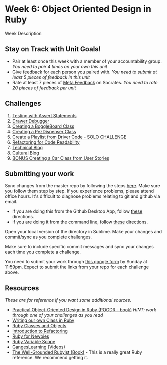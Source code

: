 # Week 6: Object Oriented Design in Ruby

Week Description


## Stay on Track with Unit Goals!
- Pair at least once this week with a member of your accountability group.  *You need to pair 4 times on your own this unit*
- Give feedback for each person you paired with. *You need to submit at least 5 pieces of feedback in this unit*
- Rate at least 7 pieces of [Meta Feedback](https://socrates.devbootcamp.com/feedback) on Socrates. *You need to rate 20 pieces of feedback per unit*


## Challenges

1. [Testing with Assert Statements](1_assert_statements)
2. [Drawer Debugger](2_drawer_debugger)
3. [Creating a BoggleBoard Class](3_BoggleBoard)
4. [Creating a PezDispenser Class](4_PezDispenser)
5. [Create a Playlist from Driver Code - SOLO CHALLENGE](5_Playlist_solo_challenge)
6. [Refactoring for Code Readability](6_refactoring)
7. [Technical Blog](7_technical_blog.md) 
8. [Cultural Blog](8_technical_blog.md)
9. [BONUS Creating a Car Class from User Stories](9_BONUS_CarClass)


## Submitting your work
Sync changes from the master repo by following the steps [here](http://stackoverflow.com/questions/11394349/upstream-pulls-with-the-github-desktop-client). Make sure you follow them step by step. If you experience problems, please attend office hours. It's difficult to diagnose problems relating to git and github via email. 

- If you are doing this from the Github Desktop App, follow [these](http://stackoverflow.com/questions/11394349/upstream-pulls-with-the-github-desktop-client
)
directions. 
- If you are doing it from the command line, follow [these](https://help.github.com/articles/syncing-a-fork) directions.

Open your local version of the directory in Sublime. Make your changes and commit/sync as you complete challenges.

Make sure to include specific commit messages and sync your changes each time you complete a challenge.

You need to submit your work through [this google form]() by Sunday at 11:59pm. Expect to submit the links from your repo for each challenge above. 


## Resources
*These are for reference if you want some additional sources.* 
- [Practical Object-Oriented Design in Ruby (POODR - book)](http://www.poodr.com/) *HINT: work through one of your challenges as you read*
- [Writing our own Class in Ruby](http://rubylearning.com/satishtalim/writing_our_own_class_in_ruby.html)
- [Ruby Classes and Objects](http://www.tutorialspoint.com/ruby/ruby_classes.htm)
- [Introduction to Refactoring](http://sourcemaking.com/refactoring/introduction-to-refactoring)   
- [Ruby for Newbies](http://net.tutsplus.com/sessions/ruby-for-newbies)  
- [Ruby Variable Scope](http://www.techotopia.com/index.php/Ruby_Variable_Scope) 
- [GangesLearning (Videos)](https://www.youtube.com/user/GangesLearning)
- [The Well-Grounded Rubyist (Book)](http://www.manning.com/black2/) - This is a really great Ruby reference. We recommend getting it.  